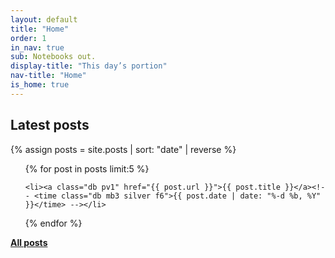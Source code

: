 ```yaml
---
layout: default
title: "Home"
order: 1
in_nav: true
sub: Notebooks out.
display-title: "This day’s portion"
nav-title: "Home"
is_home: true
---
```


## Latest posts

{% assign posts = site.posts | sort: "date" | reverse %}

<ul class="list mb0 pa0">

{% for post in posts limit:5 %}

    <li><a class="db pv1" href="{{ post.url }}">{{ post.title }}</a><!-- <time class="db mb3 silver f6">{{ post.date | date: "%-d %b, %Y" }}</time> --></li>

{% endfor %}

</ul>

**[All posts](/posts/)**

